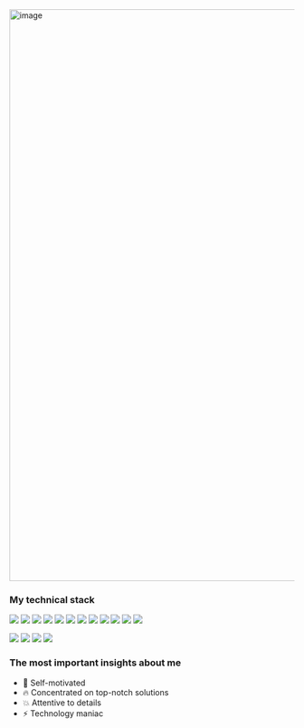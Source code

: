 <img width="1009" alt="image" src="https://user-images.githubusercontent.com/123413931/214146225-4526b189-49a9-486c-bdc6-9199c2a38181.png">

### My technical stack
![](https://img.shields.io/badge/JavaScript-F7DF1E?style=for-the-badge&logo=javascript&logoColor=black) ![](https://img.shields.io/badge/TypeScript-007ACC?style=for-the-badge&logo=typescript&logoColor=white) ![](https://img.shields.io/badge/React-20232A?style=for-the-badge&logo=react&logoColor=61DAFB) ![](https://img.shields.io/badge/Redux-593D88?style=for-the-badge&logo=redux&logoColor=white) ![](https://img.shields.io/badge/React_Native-20232A?style=for-the-badge&logo=react&logoColor=61DAFB) ![](https://img.shields.io/badge/Redux_Saga-96CF76?style=for-the-badge&logo=Redux-Saga&logoColor=white) ![](https://img.shields.io/badge/Next--JS-1F262C?style=for-the-badge&logo=next.js&logoColor=white) ![](https://img.shields.io/badge/styled--components-DB7093?style=for-the-badge&logo=styled-components&logoColor=white) ![](https://img.shields.io/badge/Material%20UI-007FFF?style=for-the-badge&logo=mui&logoColor=white) ![](https://img.shields.io/badge/Firebase-757575?style=for-the-badge&logo=firebase&logoColor=F7CC50) ![](https://img.shields.io/badge/Apollo--Client-000000?style=for-the-badge&logo=apollo-client&logoColor=000000) ![](https://img.shields.io/badge/Ramda-7F4994?style=for-the-badge&logo=ramda.js&logoColor=white)

![](https://img.shields.io/badge/Jest-8E475B?style=for-the-badge&logo=jest&logoColor=white) ![](https://img.shields.io/badge/Cypress-24262D?style=for-the-badge&logo=cypress&logoColor=white) ![](https://img.shields.io/badge/Postman-E67045?style=for-the-badge&logo=postman&logoColor=white) ![](https://img.shields.io/badge/Trello-3175B4?style=for-the-badge&logo=trello&logoColor=white)

### The most important insights about me

- :dizzy: Self-motivated
- :fire: Concentrated on top-notch solutions
- :boom: Attentive to details
- :zap: Technology maniac
